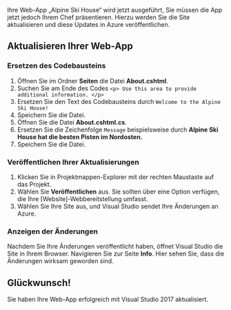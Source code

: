 Ihre Web-App „Alpine Ski House“ wird jetzt ausgeführt, Sie müssen die App jetzt jedoch Ihrem Chef präsentieren. Hierzu werden Sie die Site aktualisieren und diese Updates in Azure veröffentlichen.

## <a name="update-your-web-app"></a>Aktualisieren Ihrer Web-App

### <a name="replace-the-boilerplate-code"></a>Ersetzen des Codebausteins

1. Öffnen Sie im Ordner **Seiten** die Datei **About.cshtml**.
1. Suchen Sie am Ende des Codes `<p> Use this area to provide additional information. </p>`
1. Ersetzen Sie den Text des Codebausteins durch `Welcome to the Alpine Ski House!`
1. Speichern Sie die Datei.
1. Öffnen Sie die Datei **About.cshtml.cs**.
1. Ersetzen Sie die Zeichenfolge `Message` beispielsweise durch **Alpine Ski House hat die besten Pisten im Nordosten.**
1. Speichern Sie die Datei.

### <a name="publish-your-updates"></a>Veröffentlichen Ihrer Aktualisierungen

1. Klicken Sie in Projektmappen-Explorer mit der rechten Maustaste auf das Projekt.
1. Wählen Sie **Veröffentlichen** aus. Sie sollten über eine Option verfügen, die Ihre [Website]-Webbereitstellung umfasst.
1. Wählen Sie Ihre Site aus, und Visual Studio sendet Ihre Änderungen an Azure.

### <a name="view-your-changes"></a>Anzeigen der Änderungen

Nachdem Sie Ihre Änderungen veröffentlicht haben, öffnet Visual Studio die Site in Ihrem Browser. Navigieren Sie zur Seite **Info**. Hier sehen Sie, dass die Änderungen wirksam geworden sind.

## <a name="congrats"></a>Glückwunsch!

Sie haben Ihre Web-App erfolgreich mit Visual Studio 2017 aktualisiert.
